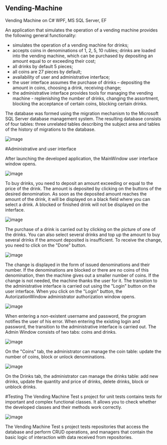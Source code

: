 ## Vending-Machine
Vending Machine on C# WPF, MS SQL Server, EF

An application that simulates the operation of a vending machine provides the following general functionality:
- simulates the operation of a vending machine for drinks;
- accepts coins in denominations of 1, 2, 5, 10 rubles;
drinks are loaded into the vending machine, which can be purchased by depositing an amount equal to or exceeding their cost;
- all drinks by default 5 pieces;
- all coins are 27 pieces by default;
- availability of user and administrative interface;
- the user interface assumes the purchase of drinks – depositing the amount in coins, choosing a drink, receiving change;
- the administrative interface provides tools for managing the vending machine - replenishing the number of drinks, changing the assortment, blocking the acceptance of certain coins, blocking certain drinks.

The database was formed using the migration mechanism to the Microsoft SQL Server database management system.
The resulting database consists of four tables: three unrelated tables describing the subject area and tables of the history of migrations to the database.

![image](https://github.com/nikasuschinskaya/Vending-Machine/assets/92970744/c0219f56-9b2e-45f1-8da7-f6efea6a920b)

#Administrative and user interface

After launching the developed application, the MainWindow user interface window opens.

![image](https://github.com/nikasuschinskaya/Vending-Machine/assets/92970744/c91abad2-5f66-4c4b-82ce-a960e661bd22)

To buy drinks, you need to deposit an amount exceeding or equal to the price of the drink. The amount is deposited by clicking on the buttons of the desired denomination. As soon as the deposited amount reaches the amount of the drink, it will be displayed on a black field where you can select a drink. A blocked or finished drink will not be displayed on the interface.

![image](https://github.com/nikasuschinskaya/Vending-Machine/assets/92970744/afb68035-9268-4a74-a6ec-de9dad5db100)

The purchase of a drink is carried out by clicking on the picture of one of the drinks. You can also select several drinks and top up the amount to buy several drinks if the amount deposited is insufficient. To receive the change, you need to click on the "Done" button.

![image](https://github.com/nikasuschinskaya/Vending-Machine/assets/92970744/c37b57ef-2ed9-4917-84a9-06e3695108ce)

The change is displayed in the form of issued denominations and their number. If the denominations are blocked or there are no coins of this denomination, then the machine gives out a smaller number of coins. If the change is not needed, the machine thanks the user for it.
The transition to the administrative interface is carried out using the "Login" button on the user interface. When you click on the "Login" button, the AutorizationWindow administrator authorization window opens.

![image](https://github.com/nikasuschinskaya/Vending-Machine/assets/92970744/382cbace-ccb3-4525-96c4-5a7998088924)

When entering a non-existent username and password, the program notifies the user of his error. When entering the existing login and password, the transition to the administrative interface is carried out. The Admin Window consists of two tabs: coins and drinks.

![image](https://github.com/nikasuschinskaya/Vending-Machine/assets/92970744/a9b2e397-44ae-4472-b1ec-7317a9c2af68)

On the "Coins" tab, the administrator can manage the coin table: update the number of coins, block or unlock denominations.

![image](https://github.com/nikasuschinskaya/Vending-Machine/assets/92970744/d1ef822f-0395-4138-8393-525f514c4530)

On the Drinks tab, the administrator can manage the drinks table: add new drinks, update the quantity and price of drinks, delete drinks, block or unblock drinks.

#Testing
The Vending Machine Test s project for unit tests contains tests for important and complex functional classes. It allows you to check whether the developed classes and their methods work correctly.

![image](https://github.com/nikasuschinskaya/Vending-Machine/assets/92970744/9c7f1aaf-312b-4444-a9e3-9f2266d7863e)

The Vending Machine Test s project tests repositories that access the database and perform CRUD operations, and managers that contain the basic logic of interaction with data received from repositories.
